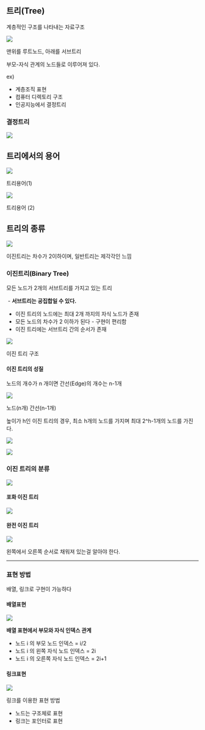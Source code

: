 ## 트리(Tree)

계층적인 구조를 나타내는 자료구조

![](assets/images/img-77.png)

맨위를 루트노드, 아래를 서브트리

부모-자식 관계의 노드들로 이루어져 있다.

ex)

-   계층조직 표현
-   컴퓨터 디렉토리 구조
-   인공지능에서 결정트리

### 결정트리

![](assets/images/img-72.png)

## 트리에서의 용어

![](assets/images/img-78.png)

트리용어(1)

![](assets/images/img-75.png)

트리용어 (2)

## 트리의 종류

![](assets/images/img-71.png)

이진트리는 차수가 2이하이며, 일반트리는 제각각인 느낌

### 이진트리(Binary Tree)

모든 노드가 2개의 서브트리를 가지고 있는 트리

 - **서브트리는 공집합일 수 있다.**

-   이진 트리의 노드에는 최대 2개 까지의 자식 노드가 존재
-   모든 노드의 차수가 2 이하가 된다 - 구현이 편리함
-   이진 트리에는 서브트리 간의 순서가 존재

![](assets/images/img-67.png)

이진 트리 구조

#### 이진 트리의 성질

노드의 개수가 n 개이면 간선(Edge)의 개수는 n-1개

![](assets/images/img-70.png)

노드(n개) 간선(n-1개)

높이가 h인 이진 트리의 경우, 최소 h개의 노드를 가지며 최대 2^h-1개의 노드를 가진다.

![](assets/images/img-65.png)

![](assets/images/img-73.png)

### 이진 트리의 분류

![](assets/images/img-76.png)

#### 포화 이진 트리

![](assets/images/img-74.png)

#### 완전 이진 트리

![](assets/images/img-68.png)

왼쪽에서 오른쪽 순서로 채워져 있는걸 알아야 한다.

---

### 표현 방법

배열, 링크로 구현이 가능하다

#### 배열표현

![](assets/images/img-66.png)

**배열 표현에서 부모와 자식 인덱스 관계**

-   노드 i 의 부모 노드 인덱스 = i/2
-   노드 i 의 왼쪽 자식 노드 인덱스 = 2i
-   노드 i 의 오른쪽 자식 노드 인덱스 = 2i+1

#### 링크표현

![](assets/images/img-69.png)

링크를 이용한 표현 방법

-   노드는 구조체로 표현
-   링크는 포인터로 표현